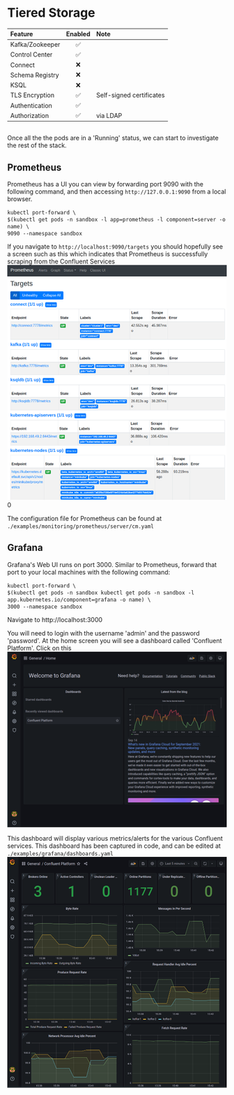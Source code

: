 # Tiered Storage

| Feature          | Enabled | Note                     |
|:-----------------|:-------:|:-------------------------|
| Kafka/Zookeeper  |    ✅    |                          |
| Control Center   |    ✅    |                          |
| Connect          |    ❌    |                          |
| Schema Registry  |    ❌    |                          |
| KSQL             |    ❌    |                          |
| TLS Encryption   |    ✅    | Self-signed certificates |
| Authentication   |    ✅    |                          |
| Authorization    |    ✅    | via LDAP                 |




## 

Once all the the pods are in a 'Running' status, we can start to investigate the rest of the stack.

## Prometheus
Prometheus has a UI you can view by forwarding port 9090 with the following command, and then accessing `http://127.0.0.1:9090` from a local browser.
```shell
kubectl port-forward \
$(kubectl get pods -n sandbox -l app=prometheus -l component=server -o name) \
9090 --namespace sandbox
```

If you navigate to `http://localhost:9090/targets` you should hopefully see a screen such as this which indicates that Prometheus is successfully scraping from the Confluent Services
![](docs/prometheus_targets.png)0

The configuration file for Prometheus can be found at `./examples/monitoring/prometheus/server/cm.yaml` 

## Grafana
Grafana's Web UI runs on port 3000.  Similar to Prometheus, forward that port to your local machines with the following command:
```shell
kubectl port-forward \
$(kubectl get pods -n sandbox kubectl get pods -n sandbox -l app.kubernetes.io/component=grafana -o name) \
3000 --namespace sandbox
```

Navigate to http://localhost:3000

You will need to login with the username 'admin' and the password 'password'.  At the home screen you will see a dashboard called 'Confluent Platform'.  Click on this
![](docs/grafana-dashboard.png)

This dashboard will display various metrics/alerts for the various Confluent services.  This dashboard has been captured in code, and can be edited at `./examples/grafana/dashboards.yaml`
![](docs/grafana-dashboard2.png)






